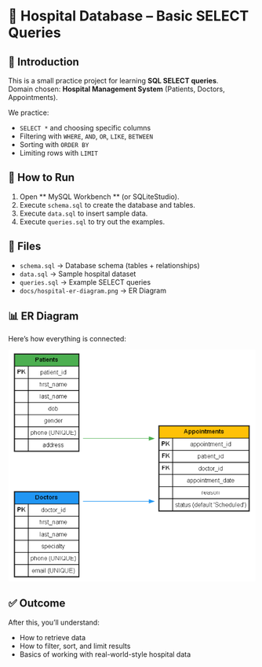 # 🏥 Hospital Database – Basic SELECT Queries

## 📌 Introduction
This is a small practice project for learning **SQL SELECT queries**.  
Domain chosen: **Hospital Management System** (Patients, Doctors, Appointments).

We practice:
- `SELECT *` and choosing specific columns
- Filtering with `WHERE`, `AND`, `OR`, `LIKE`, `BETWEEN`
- Sorting with `ORDER BY`
- Limiting rows with `LIMIT`

## 🚀 How to Run
1. Open ** MySQL Workbench ** (or SQLiteStudio).
3. Execute `schema.sql` to create the database and tables.
4. Execute `data.sql` to insert sample data.
5. Execute `queries.sql` to try out the examples.

## 📂 Files
- `schema.sql` → Database schema (tables + relationships)
- `data.sql` → Sample hospital dataset
- `queries.sql` → Example SELECT queries
- `docs/hospital-er-diagram.png` → ER Diagram

## 📊 ER Diagram
Here’s how everything is connected:

![ER Diagram](docs/er_diagram.png)

## ✅ Outcome
After this, you’ll understand:
- How to retrieve data
- How to filter, sort, and limit results
- Basics of working with real-world-style hospital data

